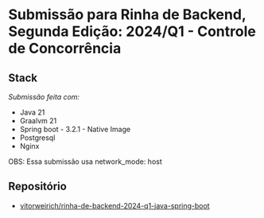 # Submissão para Rinha de Backend, Segunda Edição: 2024/Q1 - Controle de Concorrência

## Stack

_Submissão feita com:_

- Java 21
- Graalvm 21
- Spring boot - 3.2.1 - Native Image
- Postgresql
- Nginx

OBS: Essa submissão usa network_mode: host

## Repositório

- [vitorweirich/rinha-de-backend-2024-q1-java-spring-boot](https://github.com/vitorweirich/rinha-de-backend-2024-q1-java-spring-boot)
